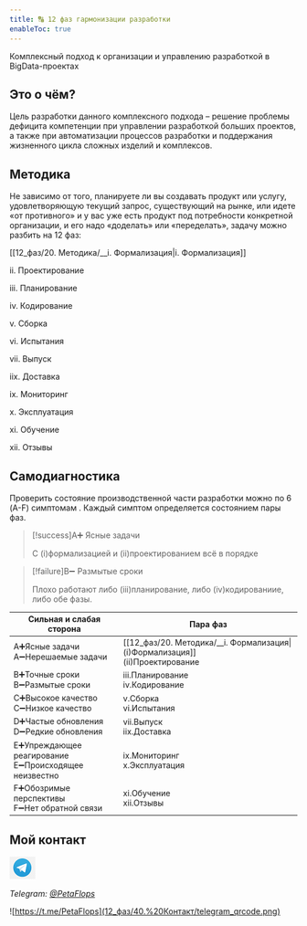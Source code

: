 ```yaml
---
title: 🔠 12 фаз гармонизации разработки
enableToc: true
---
```


Комплексный подход к организации и управлению разработкой в BigData-проектах

## Это о чём?
Цель разработки данного комплексного подхода – решение проблемы дефицита компетенции при управлении разработкой больших проектов, а также при автоматизации процессов разработки и поддержания жизненного цикла сложных изделий и комплексов.

## Методика
Не зависимо от того, планируете ли вы создавать продукт или услугу, удовлетворяющую текущий запрос, существующий на рынке, или идете «от противного» и у вас уже есть продукт под потребности конкретной организации, и его надо «доделать» или «переделать», задачу можно разбить на 12 фаз: 


[[12_фаз/20. Методика/__i. Формализация|i. Формализация]]

ii. Проектирование

iii. Планирование

iv. Кодирование

v. Сборка

vi. Испытания

vii. Выпуск

iix. Доставка

ix. Мониторинг

x. Эксплуатация

xi. Обучение

xii. Отзывы

## Самодиагностика

Проверить состояние производственной части разработки можно по 6 (A-F) симптомам .
Каждый симптом определяется состоянием пары фаз.

> [!success]A➕ Ясные задачи
>
> С (i)формализацией и (ii)проектированием всё в порядке

> [!failure]B➖ Размытые сроки
>
> Плохо работают либо (iii)планирование, либо (iv)кодированиие, либо обе фазы.


| Сильная и слабая сторона |        Пара фаз       |
|----------|-------------|
|A➕Ясные задачи<br>A➖Нерешаемые задачи | [[12_фаз/20. Методика/__i. Формализация\|(i)Формализация]]<br>(ii)Проектирование |
|B➕Точные сроки<br>B➖Размытые сроки |  iii.Планирование<br>iv.Кодирование | 
|C➕Высокое качество<br>C➖Низкое качество |  v.Сборка<br>vi.Испытания |  
|D➕Частые обновления<br>D➖Редкие обновления | vii.Выпуск<br>iix.Доставка | 
|E➕Упреждающее реагирование<br>E➖Происходящее неизвестно | ix.Мониторинг<br>x.Эксплуатация | 
|F➕Обозримые перспективы<br>F➖Нет обратной связи |  xi.Обучение<br>xii.Отзывы | 

## Мой контакт

![Telegram](12_фаз/40.%20Контакт/telegram-icon-blue-angle.png)

*Telegram: [@PetaFlops](https://t.me/PetaFlops)*

![https://t.me/PetaFlops](12_фаз/40.%20Контакт/telegram_qrcode.png)
